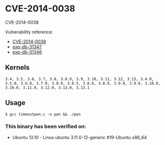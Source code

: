 # CVE-2014-0038

CVE-2014-0038

Vulnerability reference:
 * [CVE-2014-0038](https://cve.mitre.org/cgi-bin/cvename.cgi?name=2014-0038)  
 * [exp-db-31347](https://www.exploit-db.com/exploits/31347/)  
 * [exp-db-31346](https://www.exploit-db.com/exploits/31346/)  

## Kernels
```
3.4, 3.5, 3.6, 3.7, 3.8, 3.8.9, 3.9, 3.10, 3.11, 3.12, 3.13, 3.4.0, 3.5.0, 3.6.0, 3.7.0, 3.8.0, 3.8.5, 3.8.6, 3.8.9, 3.9.0, 3.9.6, 3.10.0, 3.10.6, 3.11.0, 3.12.0, 3.13.0, 3.13.1
```   

## Usage
```
$ gcc timeoutpwn.c -o pwn && ./pwn
```  

### This binary has been verified on:
 - Ubuntu 13.10 - Linux ubuntu 3.11.0-12-generic #19-Ubuntu x86_64  


